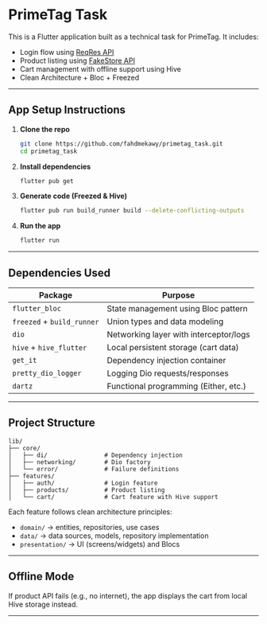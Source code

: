# PrimeTag Task

This is a Flutter application built as a technical task for PrimeTag. It includes:

-  Login flow using [ReqRes API](https://reqres.in)
-  Product listing using [FakeStore API](https://fakestoreapi.com)
-  Cart management with offline support using Hive
-  Clean Architecture + Bloc + Freezed

---

##  App Setup Instructions

1. **Clone the repo**
   ```bash
   git clone https://github.com/fahdmekawy/primetag_task.git
   cd primetag_task
   ```

2. **Install dependencies**
   ```bash
   flutter pub get
   ```

3. **Generate code (Freezed & Hive)**
   ```bash
   flutter pub run build_runner build --delete-conflicting-outputs
   ```

4. **Run the app**
   ```bash
   flutter run
   ```

---

##  Dependencies Used

| Package                    | Purpose                                |
|----------------------------|----------------------------------------|
| `flutter_bloc`             | State management using Bloc pattern    |
| `freezed` + `build_runner` | Union types and data modeling          |
| `dio`                      | Networking layer with interceptor/logs |
| `hive` + `hive_flutter`    | Local persistent storage (cart data)   |
| `get_it`                   | Dependency injection container         |
| `pretty_dio_logger`        | Logging Dio requests/responses         |
| `dartz`                    | Functional programming (Either, etc.)  |

---

##  Project Structure

```
lib/
├── core/
│   ├── di/                # Dependency injection
│   ├── networking/        # Dio factory
│   └── error/             # Failure definitions
├── features/
│   ├── auth/              # Login feature
│   ├── products/          # Product listing
│   └── cart/              # Cart feature with Hive support
```

Each feature follows clean architecture principles:

- `domain/` → entities, repositories, use cases
- `data/` → data sources, models, repository implementation
- `presentation/` → UI (screens/widgets) and Blocs

---

##  Offline Mode

If product API fails (e.g., no internet), the app displays the cart from local Hive storage instead.

---


